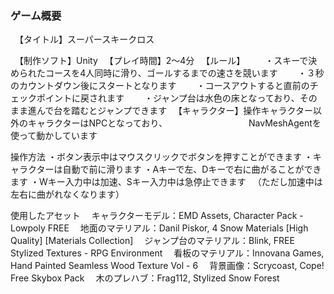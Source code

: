 ### ゲーム概要
　【タイトル】スーパースキークロス
 
　【制作ソフト】Unity
　【プレイ時間】2〜4分
　【ルール】
　　・スキーで決められたコースを4人同時に滑り、ゴールするまでの速さを競います
　　・３秒のカウントダウン後にスタートとなります
　　・コースアウトすると直前のチェックポイントに戻されます
　　・ジャンプ台は水色の床となっており、そのまま進んで台を踏むとジャンプできます
　【キャラクター】操作キャラクター以外のキャラクターはNPCとなっており、
　　　　　　　　　NavMeshAgentを使って動かしています

操作方法
・ボタン表示中はマウスクリックでボタンを押すことができます
・キャラクターは自動で前に滑ります
・Aキーで左、Dキーで右に曲がることができます
・Wキー入力中は加速、Sキー入力中は急停止できます
　（ただし加速中は左右に曲がれなくなります）

使用したアセット
　キャラクターモデル：EMD Assets, Character Pack - Lowpoly FREE
　地面のマテリアル：Danil Piskor, 4 Snow Materials [High Quality] [Materials Collection]
　ジャンプ台のマテリアル：Blink, FREE Stylized Textures - RPG Environment
　看板のマテリアル：Innovana Games, Hand Painted Seamless Wood Texture Vol - 6
　背景画像：Scrycoast, Cope! Free Skybox Pack
　木のプレハブ：Frag112, Stylized Snow Forest
